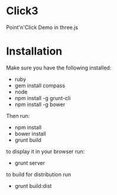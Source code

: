 Click3
======

Point'n'Click Demo in three.js

# Installation

Make sure you have the following installed:

* ruby
* gem install compass
* node
* npm install -g grunt-cli
* npm install -g bower

Then run:

* npm install
* bower install
* grunt build

to display it in your browser run:

* grunt server

to build for distribution run

* grunt build:dist

